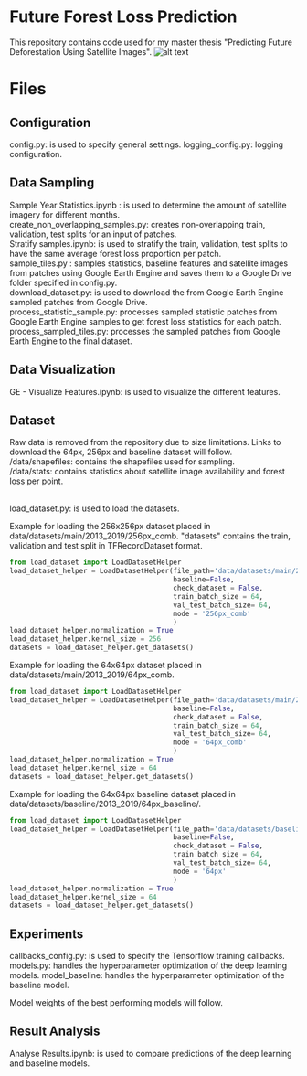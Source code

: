 # Future Forest Loss Prediction

This repository contains code used for my master thesis "Predicting Future Deforestation Using Satellite Images".
![alt text](https://github.com/thex/forest-satseq/blob/master/images/top_pred.png)
# Files
## Configuration
config.py: is used to specify general settings.
logging_config.py: logging configuration.
## Data Sampling
Sample Year Statistics.ipynb : is used to determine the amount of satellite imagery for different months.
 <br/>create_non_overlapping_samples.py: creates non-overlapping train, validation, test splits for an input of patches.
 <br/>Stratify samples.ipynb: is used to stratify the train, validation, test splits to have the same average forest loss proportion per patch.
 <br/>sample_tiles.py : samples statistics, baseline features and satellite images from patches using Google Earth Engine and saves them to a Google Drive folder specified in config.py.
 <br/>download_dataset.py: is used to download the from Google Earth Engine sampled patches from Google Drive.
 <br/>process_statistic_sample.py: processes sampled statistic patches from Google Earth Engine samples to get forest loss statistics for each patch.
 <br/>process_sampled_tiles.py: processes the sampled patches from Google Earth Engine to the final dataset.

## Data Visualization
GE - Visualize Features.ipynb: is used to visualize the different features.

## Dataset
Raw data is removed from the repository due to size limitations.
Links to download the 64px, 256px and baseline dataset will follow.
/data/shapefiles: contains the shapefiles used for sampling.
 <br/>/data/stats: contains statistics about satellite image availability and forest loss per point.

 <br/>load_dataset.py: is used to load the datasets.

Example for loading the 256x256px dataset placed in data/datasets/main/2013_2019/256px_comb.
"datasets" contains the train, validation and test split in TFRecordDataset format.
```python
from load_dataset import LoadDatasetHelper
load_dataset_helper = LoadDatasetHelper(file_path='data/datasets/main/2013_2019/256px_comb/',
										baseline=False,
										check_dataset = False,
										train_batch_size = 64,
										val_test_batch_size= 64,
										mode = '256px_comb'
										)
load_dataset_helper.normalization = True
load_dataset_helper.kernel_size = 256
datasets = load_dataset_helper.get_datasets()
```

Example for loading the 64x64px dataset placed in data/datasets/main/2013_2019/64px_comb.
```python
from load_dataset import LoadDatasetHelper
load_dataset_helper = LoadDatasetHelper(file_path='data/datasets/main/2013_2019/64px_comb/',
										baseline=False,
										check_dataset = False,
										train_batch_size = 64,
										val_test_batch_size= 64,
										mode = '64px_comb'
										)
load_dataset_helper.normalization = True
load_dataset_helper.kernel_size = 64
datasets = load_dataset_helper.get_datasets()
```

Example for loading the 64x64px baseline dataset placed in data/datasets/baseline/2013_2019/64px_baseline/.
```python
from load_dataset import LoadDatasetHelper
load_dataset_helper = LoadDatasetHelper(file_path='data/datasets/baseline/2013_2019/64px_baseline/',
										baseline=False,
										check_dataset = False,
										train_batch_size = 64,
										val_test_batch_size= 64,
										mode = '64px'
										)
load_dataset_helper.normalization = True
load_dataset_helper.kernel_size = 64
datasets = load_dataset_helper.get_datasets()
```


## Experiments
callbacks_config.py: is used to specify the Tensorflow training callbacks.
models.py: handles the hyperparameter optimization of the deep learning models.
model_baseline: handles the hyperparameter optimization of the baseline model.

Model weights of the best performing models will follow.

## Result Analysis
Analyse Results.ipynb: is used to compare predictions of the deep learning and baseline models.
